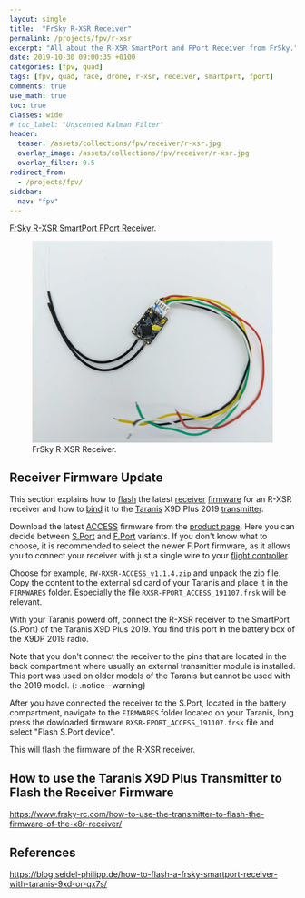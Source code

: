 ```yaml
---
layout: single
title:  "FrSky R-XSR Receiver"
permalink: /projects/fpv/r-xsr
excerpt: "All about the R-XSR SmartPort and FPort Receiver from FrSky."
date: 2019-10-30 09:00:35 +0100
categories: [fpv, quad]
tags: [fpv, quad, race, drone, r-xsr, receiver, smartport, fport]
comments: true
use_math: true
toc: true
classes: wide
# toc_label: "Unscented Kalman Filter"
header:
  teaser: /assets/collections/fpv/receiver/r-xsr.jpg
  overlay_image: /assets/collections/fpv/receiver/r-xsr.jpg
  overlay_filter: 0.5
redirect_from:
  - /projects/fpv/
sidebar:
  nav: "fpv"
---
```


[FrSky R-XSR SmartPort FPort Receiver](https://www.frsky-rc.com/product/r-xsr/). 




<figure>
    <a href="/assets/collections/fpv/receiver/r-xsr-top.jpg"><img src="/assets/collections/fpv/receiver/r-xsr-top.jpg"></a>
    <figcaption>FrSky R-XSR Receiver.</figcaption>
</figure>

## Receiver Firmware Update

This section explains how to [flash](/projects/fpv/glossar/#flash) the latest [receiver](/projects/fpv/glossar/#receiver) [firmware](/projects/fpv/glossar/#firmware) for an R-XSR receiver and how to [bind](/projects/fpv/glossar/#receiver) it to the [Taranis](/projects/fpv/glossar/#taranis) X9D Plus 2019 [transmitter](/projects/fpv/glossar/#receiver).

Download the latest [ACCESS](/projects/fpv/glossar/#access) firmware from the 
[product page](https://www.frsky-rc.com/r-xsr/). Here you can decide between [S.Port](/projects/fpv/glossar/#smartport) and [F.Port](/projects/fpv/glossar/#fport) variants. 
If you don't know what to choose, it is recommended to select the newer F.Port firmware, as it allows you to 
connect your receiver with just a single wire to your [flight controller](/projects/fpv/glossar/#flight-controller).

Choose for example, `FW-RXSR-ACCESS_v1.1.4.zip` and unpack the zip file.
Copy the content to the external sd card of your Taranis and place it in the `FIRMWARES` folder.
Especially the file `RXSR-FPORT_ACCESS_191107.frsk` will be relevant. 

With your Taranis powerd off, connect the R-XSR receiver to the SmartPort (S.Port) of the Taranis X9D Plus 2019. 
You find this port in the battery box of the X9DP 2019 radio. 

Note that you don't connect the receiver to the pins that are located in the back compartment where usually an external transmitter module is installed. This port was used on older models of the Taranis but cannot be used with the 2019 model.
{: .notice--warning}

After you have connected the receiver to the S.Port, located in the battery compartment, navigate to the `FIRMWARES` folder located on your Taranis, long press the dowloaded firmware `RXSR-FPORT_ACCESS_191107.frsk` file and select "Flash S.Port device".


This will flash the firmware of the R-XSR receiver.


## How to use the Taranis X9D Plus Transmitter to Flash the Receiver Firmware

https://www.frsky-rc.com/how-to-use-the-transmitter-to-flash-the-firmware-of-the-x8r-receiver/


## References

https://blog.seidel-philipp.de/how-to-flash-a-frsky-smartport-receiver-with-taranis-9xd-or-qx7s/
